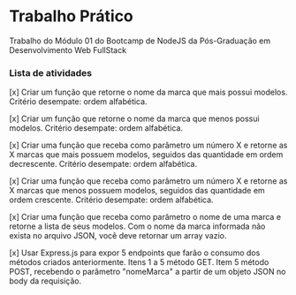 # Trabalho Prático  
<p>Trabalho  do Módulo 01 do Bootcamp de NodeJS da Pós-Graduação em Desenvolvimento Web FullStack</p>

### Lista de atividades  

[x] Criar um função que retorne o nome da marca que mais possui modelos. Critério desempate: ordem alfabética.

[x] Criar um função que retorne o nome da marca que menos possui modelos. Critério desempate: ordem alfabética. 

[x] Criar uma função que receba como parâmetro um número X e retorne as X marcas que mais possuem modelos, seguidos das quantidade em ordem decrescente. Critério desempate: ordem alfabética.

[x] Criar uma função que receba como parâmetro um número X e retorne as X marcas que menos possuem modelos, seguidos das quantidade em ordem crescente. Critério desempate: ordem alfabética.

[x] Criar uma função que receba como parâmetro o nome de uma marca e retorne a lista de seus modelos. Com o nome da marca informada não exista no arquivo JSON, você deve retornar um array vazio.

[x] Usar Express.js para expor 5 endpoints que farão o consumo dos métodos criados anteriormente. Itens 1 a 5 método GET. Item 5 método POST, recebendo o parâmetro "nomeMarca" a partir de um objeto JSON no body da requisição.

